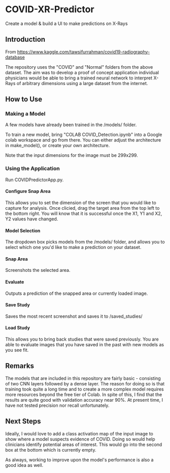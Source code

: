 # COVID-XR-Predictor
Create a model &amp; build a UI to make predictions on X-Rays

## Introduction 

From https://www.kaggle.com/tawsifurrahman/covid19-radiography-database

The repository uses the "COVID" and "Normal" folders from the above dataset. The aim was to develop a proof of concept application individual physicians would be able to bring a trained neural network to interpret X-Rays of arbitrary dimensions using a large dataset from the internet. 

## How to Use 

### Making a Model
A few models have already been trained in the /models/ folder. 

To train a new model, bring "COLAB COVID_Detection.ipynb" into a Google colab workspace and go from there.
You can either adjust the architecture in make_model(), or create your own architecture. 

Note that the input dimensions for the image must be 299x299.

### Using the Application

Run COVIDPredictorApp.py.

#### Configure Snap Area

This allows you to set the dimension of the screen that you would like to capture for analysis. Once clicied, drag the target area from the top left to the bottom right. You will know that it is successful once the X1, Y1 and X2, Y2 values have changed.

#### Model Selection

The dropdown box picks models from the /models/ folder, and allows you to select which one you'd like to make a prediction on your dataset.

#### Snap Area

Screenshots the selected area.

#### Evaluate

Outputs a prediction of the snapped area or currently loaded image.

#### Save Study

Saves the most recent screenshot and saves it to /saved_studies/

#### Load Study

This allows you to bring back studies that were saved previously. You are able to evaluate images that you have saved in the past with new models as you see fit.

## Remarks

The models that are included in this repository are fairly basic - consisting of two CNN layers followed by a dense layer. The reason for doing so is that training took quite a long time and to create a more complex model requires more resources beyond the free tier of Colab. In spite of this, I find that the results are quite good with validation accuracy near 90%. At present time, I have not tested precision nor recall unfortunately.

## Next Steps 

Ideally, I would love to add a class activation map of the input image to show where a model suspects evidence of COVID. Doing so would help clinicians identify potential areas of interest. This would go into the second box at the bottom which is currently empty.

As always, working to improve upon the model's performance is also a good idea as well.

